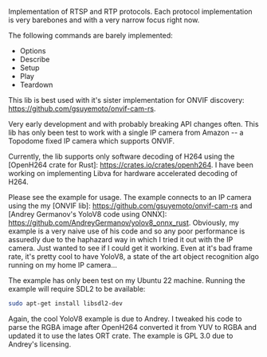 Implementation of RTSP and RTP protocols. Each protocol implementation is very barebones and with a very narrow focus right now. 

The following commands are barely implemented:

* Options
* Describe
* Setup
* Play
* Teardown

This lib is best used with it's sister implementation for ONVIF discovery: https://github.com/gsuyemoto/onvif-cam-rs.

Very early development and with probably breaking API changes often. This lib has only been test to work with a single IP camera from Amazon -- a Topodome fixed IP camera which supports ONVIF.

Currently, the lib supports only software decoding of H264 using the [OpenH264 crate for Rust]: https://crates.io/crates/openh264. I have been working on implementing Libva for hardware accelerated decoding of H264.

Please see the example for usage. The example connects to an IP camera using the my [ONVIF lib]: https://github.com/gsuyemoto/onvif-cam-rs and [Andrey Germanov's YoloV8 code using ONNX]: https://github.com/AndreyGermanov/yolov8_onnx_rust. Obviously, my example is a very naive use of his code and so any poor performance is assuredly due to the haphazard way in which I tried it out with the IP camera. Just wanted to see if I could get it working. Even at it's bad frame rate, it's pretty cool to have YoloV8, a state of the art object recognition algo running on my home IP camera...

The example has only been test on my Ubuntu 22 machine. Running the example will require SDL2 to be available:

```bash
sudo apt-get install libsdl2-dev
```

Again, the cool YoloV8 example is due to Andrey. I tweaked his code to parse the RGBA image after OpenH264 converted it from YUV to RGBA and updated it to use the lates ORT crate. The example is GPL 3.0 due to Andrey's licensing.
